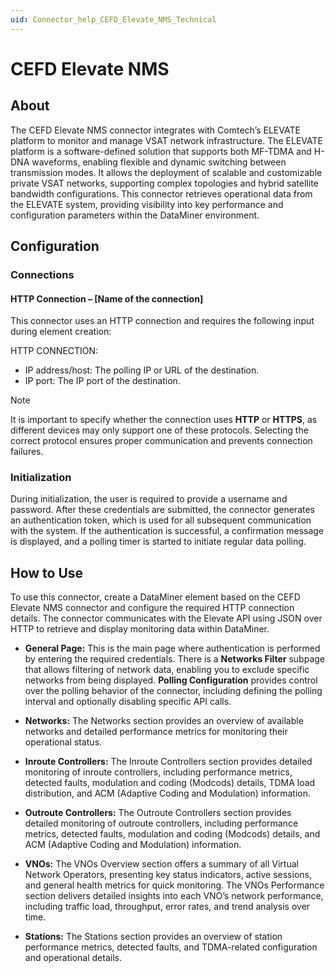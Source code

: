 ```yaml
---
uid: Connector_help_CEFD_Elevate_NMS_Technical
---
```


# CEFD Elevate NMS

## About

The CEFD Elevate NMS connector integrates with Comtech’s ELEVATE platform to monitor and manage VSAT network infrastructure. The ELEVATE platform is a software-defined solution that supports both MF-TDMA and H-DNA waveforms, enabling flexible and dynamic switching between transmission modes. It allows the deployment of scalable and customizable private VSAT networks, supporting complex topologies and hybrid satellite bandwidth configurations. This connector retrieves operational data from the ELEVATE system, providing visibility into key performance and configuration parameters within the DataMiner environment.

## Configuration

### Connections

#### HTTP Connection – [Name of the connection]

This connector uses an HTTP connection and requires the following input during element creation:

HTTP CONNECTION:

- IP address/host: The polling IP or URL of the destination.
- IP port: The IP port of the destination.
> [!NOTE]  
> It is important to specify whether the connection uses **HTTP** or **HTTPS**, as different devices may only support one of these protocols. Selecting the correct protocol ensures proper communication and prevents connection failures.

### Initialization

During initialization, the user is required to provide a username and password. After these credentials are submitted, the connector generates an authentication token, which is used for all subsequent communication with the system. If the authentication is successful, a confirmation message is displayed, and a polling timer is started to initiate regular data polling.

## How to Use

To use this connector, create a DataMiner element based on the CEFD Elevate NMS connector and configure the required HTTP connection details. The connector communicates with the Elevate API using JSON over HTTP to retrieve and display monitoring data within DataMiner.

- **General Page:** This is the main page where authentication is performed by entering the required credentials. There is a **Networks Filter** subpage that allows filtering of network data, enabling you to exclude specific networks from being displayed. **Polling Configuration** provides control over the polling behavior of the connector, including defining the polling interval and optionally disabling specific API calls.

- **Networks:** The Networks section provides an overview of available networks and detailed performance metrics for monitoring their operational status.  
- **Inroute Controllers:** The Inroute Controllers section provides detailed monitoring of inroute controllers, including performance metrics, detected faults, modulation and coding (Modcods) details, TDMA load distribution, and ACM (Adaptive Coding and Modulation) information.  
- **Outroute Controllers:** The Outroute Controllers section provides detailed monitoring of outroute controllers, including performance metrics, detected faults, modulation and coding (Modcods) details, and ACM (Adaptive Coding and Modulation) information.  
- **VNOs:** The VNOs Overview section offers a summary of all Virtual Network Operators, presenting key status indicators, active sessions, and general health metrics for quick monitoring. The VNOs Performance section delivers detailed insights into each VNO’s network performance, including traffic load, throughput, error rates, and trend analysis over time.  
- **Stations:** The Stations section provides an overview of station performance metrics, detected faults, and TDMA-related configuration and operational details.
